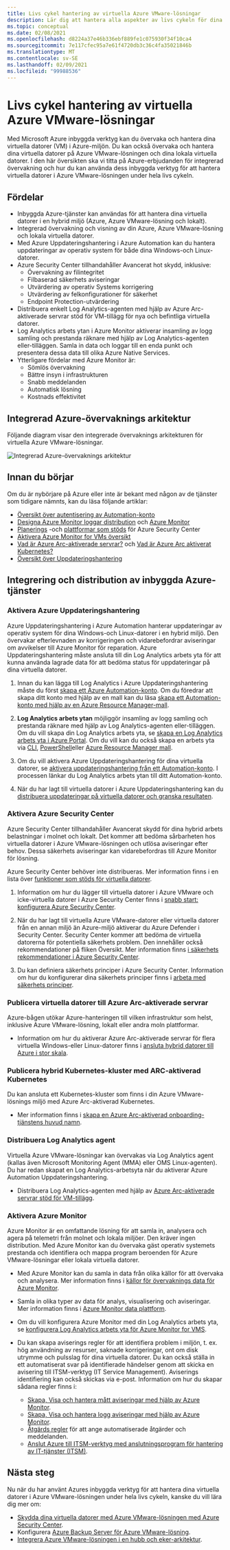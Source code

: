 ```yaml
---
title: Livs cykel hantering av virtuella Azure VMware-lösningar
description: Lär dig att hantera alla aspekter av livs cykeln för dina virtuella Azure VMware-lösningar med Microsoft Azure inbyggda verktyg.
ms.topic: conceptual
ms.date: 02/08/2021
ms.openlocfilehash: d8224a37e46b336ebf889fe1c075930f34f10ca4
ms.sourcegitcommit: 7e117cfec95a7e61f4720db3c36c4fa35021846b
ms.translationtype: MT
ms.contentlocale: sv-SE
ms.lasthandoff: 02/09/2021
ms.locfileid: "99988536"
---
```

# <a name="lifecycle-management-of-azure-vmware-solution-vms"></a>Livs cykel hantering av virtuella Azure VMware-lösningar

Med Microsoft Azure inbyggda verktyg kan du övervaka och hantera dina virtuella datorer (VM) i Azure-miljön. Du kan också övervaka och hantera dina virtuella datorer på Azure VMware-lösningen och dina lokala virtuella datorer. I den här översikten ska vi titta på Azure-erbjudanden för integrerad övervakning och hur du kan använda dess inbyggda verktyg för att hantera virtuella datorer i Azure VMware-lösningen under hela livs cykeln.

## <a name="benefits"></a>Fördelar

- Inbyggda Azure-tjänster kan användas för att hantera dina virtuella datorer i en hybrid miljö (Azure, Azure VMware-lösning och lokalt).
- Integrerad övervakning och visning av din Azure, Azure VMware-lösning och lokala virtuella datorer.
- Med Azure Uppdateringshantering i Azure Automation kan du hantera uppdateringar av operativ system för både dina Windows-och Linux-datorer. 
- Azure Security Center tillhandahåller Avancerat hot skydd, inklusive:
    - Övervakning av filintegritet
    - Filbaserad säkerhets aviseringar
    - Utvärdering av operativ Systems korrigering
    - Utvärdering av felkonfigurationer för säkerhet
    - Endpoint Protection-utvärdering 
- Distribuera enkelt Log Analytics-agenten med hjälp av Azure Arc-aktiverade servrar stöd för VM-tillägg för nya och befintliga virtuella datorer. 
- Log Analytics arbets ytan i Azure Monitor aktiverar insamling av logg samling och prestanda räknare med hjälp av Log Analytics-agenten eller-tilläggen. Samla in data och loggar till en enda punkt och presentera dessa data till olika Azure Native Services. 
- Ytterligare fördelar med Azure Monitor är: 
    - Sömlös övervakning 
    - Bättre insyn i infrastrukturen 
    - Snabb meddelanden 
    - Automatisk lösning 
    - Kostnads effektivitet 

## <a name="integrated-azure-monitoring-architecture"></a>Integrerad Azure-övervaknings arkitektur

Följande diagram visar den integrerade övervaknings arkitekturen för virtuella Azure VMware-lösningar.

![Integrerad Azure-övervaknings arkitektur](media/lifecycle-management-azure-vmware-solutions-virtual-machines/integrated-azure-monitoring-architecture.png)

## <a name="before-you-start"></a>Innan du börjar

Om du är nybörjare på Azure eller inte är bekant med någon av de tjänster som tidigare nämnts, kan du läsa följande artiklar:

- [Översikt över autentisering av Automation-konto](../automation/automation-security-overview.md)
- [Designa Azure Monitor loggar distribution](../azure-monitor/platform/design-logs-deployment.md) och [Azure Monitor](../azure-monitor/overview.md)
- [Planerings](../security-center/security-center-planning-and-operations-guide.md) -och [plattformar som stöds](../security-center/security-center-os-coverage.md) för Azure Security Center
- [Aktivera Azure Monitor for VMs översikt](../azure-monitor/insights/vminsights-enable-overview.md)
- [Vad är Azure Arc-aktiverade servrar?](../azure-arc/servers/overview.md) och [Vad är Azure Arc aktiverat Kubernetes?](../azure-arc/kubernetes/overview.md)
- [Översikt över Uppdateringshantering](../automation/update-management/overview.md)

## <a name="integrating-and-deploying-azure-native-services"></a>Integrering och distribution av inbyggda Azure-tjänster

### <a name="enable-azure-update-management"></a>Aktivera Azure Uppdateringshantering

Azure Uppdateringshantering i Azure Automation hanterar uppdateringar av operativ system för dina Windows-och Linux-datorer i en hybrid miljö. Den övervakar efterlevnaden av korrigeringen och vidarebefordrar aviseringar om avvikelser till Azure Monitor för reparation. Azure Uppdateringshantering måste ansluta till din Log Analytics arbets yta för att kunna använda lagrade data för att bedöma status för uppdateringar på dina virtuella datorer.

1.  Innan du kan lägga till Log Analytics i Azure Uppdateringshantering måste du först [skapa ett Azure Automation-konto](../automation/automation-create-standalone-account.md). Om du föredrar att skapa ditt konto med hjälp av en mall kan du läsa [skapa ett Automation-konto med hjälp av en Azure Resource Manager-mall](../automation/quickstart-create-automation-account-template.md).

2. **Log Analytics arbets ytan** möjliggör insamling av logg samling och prestanda räknare med hjälp av Log Analytics-agenten eller-tilläggen. Om du vill skapa din Log Analytics arbets yta, se [skapa en Log Analytics arbets yta i Azure Portal](../azure-monitor/learn/quick-create-workspace.md). Om du vill kan du också skapa en arbets yta via [CLI](../azure-monitor/learn/quick-create-workspace-cli.md), [PowerShell](../azure-monitor/platform/powershell-workspace-configuration.md)eller [Azure Resource Manager mall](../azure-monitor/samples/resource-manager-workspace.md).

3. Om du vill aktivera Azure Uppdateringshantering för dina virtuella datorer, se [aktivera uppdateringshantering från ett Automation-konto](../automation/update-management/enable-from-automation-account.md). I processen länkar du Log Analytics arbets ytan till ditt Automation-konto. 
 
4. När du har lagt till virtuella datorer i Azure Uppdateringshantering kan du [distribuera uppdateringar på virtuella datorer och granska resultaten](../automation/update-management/deploy-updates.md). 

### <a name="enable-azure-security-center"></a>Aktivera Azure Security Center

Azure Security Center tillhandahåller Avancerat skydd för dina hybrid arbets belastningar i molnet och lokalt. Det kommer att bedöma sårbarheten hos virtuella datorer i Azure VMware-lösningen och utlösa aviseringar efter behov. Dessa säkerhets aviseringar kan vidarebefordras till Azure Monitor för lösning.

Azure Security Center behöver inte distribueras. Mer information finns i en lista över [funktioner som stöds för virtuella datorer](../security-center/security-center-services.md).

1. Information om hur du lägger till virtuella datorer i Azure VMware och icke-virtuella datorer i Azure Security Center finns i [snabb start: konfigurera Azure Security Center](../security-center/security-center-get-started.md). 

2. När du har lagt till virtuella Azure VMware-datorer eller virtuella datorer från en annan miljö än Azure-miljö aktiverar du Azure Defender i Security Center. Security Center kommer att bedöma de virtuella datorerna för potentiella säkerhets problem. Den innehåller också rekommendationer på fliken Översikt. Mer information finns [i säkerhets rekommendationer i Azure Security Center](../security-center/security-center-recommendations.md).

3. Du kan definiera säkerhets principer i Azure Security Center. Information om hur du konfigurerar dina säkerhets principer finns i [arbeta med säkerhets principer](../security-center/tutorial-security-policy.md).

### <a name="onboard-vms-to-azure-arc-enabled-servers"></a>Publicera virtuella datorer till Azure Arc-aktiverade servrar

Azure-bågen utökar Azure-hanteringen till vilken infrastruktur som helst, inklusive Azure VMware-lösning, lokalt eller andra moln plattformar.

- Information om hur du aktiverar Azure Arc-aktiverade servrar för flera virtuella Windows-eller Linux-datorer finns i [ansluta hybrid datorer till Azure i stor skala](../azure-arc/servers/onboard-service-principal.md).

### <a name="onboard-hybrid-kubernetes-clusters-with-arc-enabled-kubernetes"></a>Publicera hybrid Kubernetes-kluster med ARC-aktiverad Kubernetes

Du kan ansluta ett Kubernetes-kluster som finns i din Azure VMware-lösnings miljö med Azure Arc-aktiverad Kubernetes. 

- Mer information finns i [skapa en Azure Arc-aktiverad onboarding-tjänstens huvud namn](../azure-arc/kubernetes/create-onboarding-service-principal.md).

### <a name="deploy-the-log-analytics-agent"></a>Distribuera Log Analytics agent

Virtuella Azure VMware-lösningar kan övervakas via Log Analytics agent (kallas även Microsoft Monitoring Agent (MMA) eller OMS Linux-agenten). Du har redan skapat en Log Analytics-arbetsyta när du aktiverar Azure Automation Uppdateringshantering.

- Distribuera Log Analytics-agenten med hjälp av [Azure Arc-aktiverade servrar stöd för VM-tillägg](../azure-arc/servers/manage-vm-extensions.md).

### <a name="enable-azure-monitor"></a>Aktivera Azure Monitor

Azure Monitor är en omfattande lösning för att samla in, analysera och agera på telemetri från molnet och lokala miljöer. Den kräver ingen distribution. Med Azure Monitor kan du övervaka gäst operativ systemets prestanda och identifiera och mappa program beroenden för Azure VMware-lösningar eller lokala virtuella datorer.

- Med Azure Monitor kan du samla in data från olika källor för att övervaka och analysera. Mer information finns i [källor för övervaknings data för Azure Monitor](../azure-monitor/platform/data-sources.md).

- Samla in olika typer av data för analys, visualisering och aviseringar. Mer information finns i [Azure Monitor data plattform](../azure-monitor/platform/data-platform.md).

- Om du vill konfigurera Azure Monitor med din Log Analytics arbets yta, se [konfigurera Log Analytics arbets yta för Azure Monitor for VMS](../azure-monitor/insights/vminsights-configure-workspace.md).

- Du kan skapa aviserings regler för att identifiera problem i miljön, t. ex. hög användning av resurser, saknade korrigeringar, ont om disk utrymme och pulsslag för dina virtuella datorer. Du kan också ställa in ett automatiserat svar på identifierade händelser genom att skicka en avisering till ITSM-verktyg (IT Service Management). Aviserings identifiering kan också skickas via e-post. Information om hur du skapar sådana regler finns i:
    - [Skapa, Visa och hantera mått aviseringar med hjälp av Azure Monitor](../azure-monitor/platform/alerts-metric.md).
    - [Skapa, Visa och hantera logg aviseringar med hjälp av Azure Monitor](../azure-monitor/platform/alerts-log.md).
    - [Åtgärds regler](../azure-monitor/platform/alerts-action-rules.md) för att ange automatiserade åtgärder och meddelanden.
    - [Anslut Azure till ITSM-verktyg med anslutningsprogram för hantering av IT-tjänster (ITSM)](../azure-monitor/platform/itsmc-overview.md).
    
 ## <a name="next-steps"></a>Nästa steg

Nu när du har använt Azures inbyggda verktyg för att hantera dina virtuella datorer i Azure VMware-lösningen under hela livs cykeln, kanske du vill lära dig mer om:

- [Skydda dina virtuella datorer med Azure VMware-lösningen med Azure Security Center](azure-security-integration.md).
- Konfigurera [Azure Backup Server för Azure VMware-lösning](set-up-backup-server-for-azure-vmware-solution.md).
- [Integrera Azure VMware-lösningen i en hubb och eker-arkitektur](concepts-hub-and-spoke.md).
